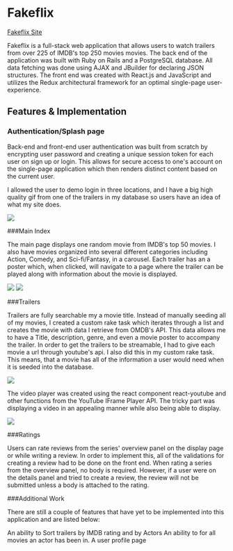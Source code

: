 # Fakeflix

[Fakeflix Site][heroku]

[heroku]: http://fakeflix.herokuapp.com/

Fakeflix is a full-stack web application that allows users to watch trailers from over 225 of IMDB's top 250 movies movies. The back end of the application was built with Ruby on Rails and a PostgreSQL database. All data fetching was done using AJAX and JBuilder for declaring JSON structures. The front end was created with React.js and JavaScript and utilizes the Redux architectural framework for an optimal single-page user-experience.

## Features & Implementation

### Authentication/Splash page

Back-end and front-end user authentication was built from scratch by encrypting user password and creating a unique session token for each user on sign up or login. This allows for secure access to one's account on the single-page application which then renders distinct content based on the current user.

I allowed the user to demo login in three locations, and I have a big high quality gif from one of the trailers in my database so users have an idea of what my site does.

<img src="http://res.cloudinary.com/dqiuefax1/image/upload/v1478892903/pic1_eei2xe.png" />

###Main Index

The main page displays one random movie from IMDB's top 50 movies. I also have movies organized into several different categories including Action, Comedy, and Sci-fi/Fantasy, in a carousel. Each trailer has an a poster which, when clicked, will navigate to a page where the trailer can be played along with information about the movie is displayed.

<img src="http://res.cloudinary.com/dqiuefax1/image/upload/v1478892854/pic2_deqwlj.png" />
<img src="http://res.cloudinary.com/dqiuefax1/image/upload/v1478892879/pic3_iudwfk.png" />



###Trailers

Trailers are fully searchable my a movie title. Instead of manually seeding all of my movies, I created a custom rake task which iterates through a list and creates the movie with data I retrieve from OMDB's API. This data allows me to have a Title, description, genre, and even a movie poster to accompany the trailer. In order to get the trailers to be streamable, I had to give each movie a url through youtube's api. I also did this in my custom rake task. This means, that a movie has all of the information a user would need when it is seeded into the database.

<img src="http://res.cloudinary.com/dqiuefax1/image/upload/v1478892890/pic4_qcb6ww.png" />


The video player was created using the react component react-youtube and other functions from the YouTube IFrame Player API. The tricky part was displaying a video in an appealing manner while also being able to display.

<img src="http://res.cloudinary.com/dqiuefax1/image/upload/v1478892871/pic5_vnsveh.png" />



###Ratings

Users can rate reviews from the series' overview panel on the display page or while writing a review. In order to implement this, all of the validations for creating a review had to be done on the front end. When rating a series from the overview panel, no body is required. However, if a user were on the details panel and tried to create a review, the review will not be submitted unless a body is attached to the rating.


###Additional Work

There are still a couple of features that have yet to be implemented into this application and are listed below:


An ability to Sort trailers by IMDB rating and by Actors
An ability to for all movies an actor has been in.
A user profile page

